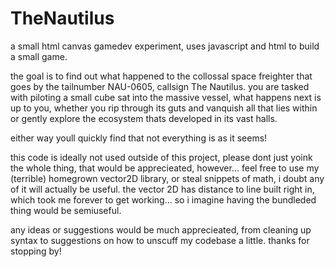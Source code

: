 # TheNautilus
a small html canvas gamedev experiment, uses javascript and html to build a small game.

the goal is to find out what happened to the collossal space freighter that goes by the tailnumber NAU-0605, callsign The Nautilus.
you are tasked with piloting a small cube sat into the massive vessel, what happens next is up to you, 
whether you rip through its guts and vanquish all that lies within or gently explore the ecosystem thats developed in its vast halls.

either way youll quickly find that not everything is as it seems!

this code is ideally not used outside of this project, please dont just yoink the whole thing, that would be apprecieated, however...
feel free to use my (terrible) homegrown vector2D library, or steal snippets of math, i doubt any of it will actually be useful.
the vector 2D has distance to line built right in, which took me forever to get working... so i imagine having the bundleded thing would be semiuseful.

any ideas or suggestions would be much apprecieated, from cleaning up syntax to suggestions on how to unscuff my codebase a little. thanks for stopping by!
